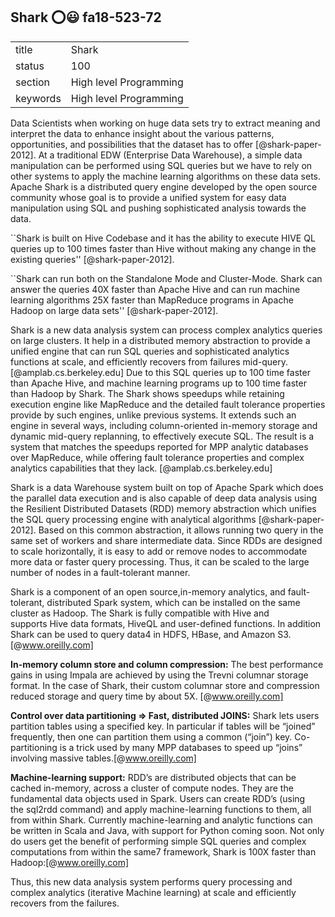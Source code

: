 ## Shark :o::smiley: fa18-523-72


|          |                        |
| -------- | ---------------------- |
| title    | Shark                  | 
| status   | 100                     |
| section  | High level Programming |
| keywords | High level Programming |




Data Scientists when working on huge data sets try to extract meaning and 
interpret the data to enhance insight about the various patterns,
opportunities, and possibilities that the dataset has to offer 
[@shark-paper-2012]. At a traditional EDW (Enterprise Data
Warehouse), a simple data manipulation can be performed using SQL queries
 but we have to rely on other systems to apply the machine
learning algorithms on these data sets. Apache Shark is a distributed query 
engine developed by the open source community whose goal is to
provide a unified system for easy data manipulation using SQL and pushing
 sophisticated analysis towards the data.

``Shark is built on Hive Codebase and it has the ability to execute HIVE QL 
queries up to 100 times faster than Hive without making any
change in the existing queries'' [@shark-paper-2012].

``Shark can run both on the Standalone Mode and Cluster-Mode. Shark can answer
 the queries 40X faster than Apache Hive and can run
machine learning algorithms 25X faster than MapReduce programs in Apache Hadoop
 on large data sets'' [@shark-paper-2012].

Shark is a new data analysis system can process complex analytics queries on 
large clusters. It help in a  distributed 
memory abstraction to provide a unified engine that can run SQL queries and
 sophisticated analytics functions  at scale, and efficiently recovers 
from failures mid-query.[@amplab.cs.berkeley.edu] Due to this SQL queries up 
to 100 time faster than Apache Hive, and machine learning programs up to 100 
time faster than Hadoop by Shark.
The Shark shows  speedups while retaining execution engine like MapReduce and 
the detailed fault tolerance properties provide by such engines, unlike 
previous systems. It extends such an engine in several ways, including 
column-oriented in-memory storage and dynamic mid-query replanning,
to effectively execute SQL. The result is a system that matches the speedups
 reported for MPP analytic databases over MapReduce, while offering fault 
 tolerance properties and complex analytics 
capabilities that they lack. [@amplab.cs.berkeley.edu]

Shark is a data Warehouse system built on top of Apache Spark which does the
 parallel data execution and is also capable of deep data
analysis using the Resilient Distributed Datasets (RDD) memory abstraction
 which unifies the SQL query processing engine with
analytical algorithms [@shark-paper-2012]. Based on this common abstraction,
 it allows running two query in the same set of workers
and share intermediate data. Since RDDs are designed to scale horizontally,
 it is easy to add or remove nodes to accommodate more
data or faster query processing. Thus, it can be scaled to the large number
 of nodes in a fault-tolerant manner.

Shark is a component of an open source,in-memory analytics, and fault-tolerant,
 distributed Spark system, which can be installed on the same cluster as 
 Hadoop. 
The Shark is fully compatible with Hive and supports Hive data formats, HiveQL 
 and user-defined functions. In addition Shark can be used to query data4 in 
 HDFS, HBase, and Amazon S3.[@www.oreilly.com]

**In-memory column store and column compression:**
	The best performance gains in using Impala are achieved by using the Trevni
	columnar storage format. In the case of Shark, their custom columnar store 
	and compression reduced storage and query time by about 5X. 
	[@www.oreilly.com]
	
**Control over data partitioning => Fast, distributed JOINS:**
	Shark lets users partition tables using a specified key. In particular if 
	tables will be “joined” frequently, then one can partition them using a 
	common (“join”) key. Co-partitioning is a trick used by many MPP databases
	to speed up “joins” involving massive tables.[@www.oreilly.com]
	
**Machine-learning support:**
	RDD’s are distributed objects that can be cached in-memory, across a 
	cluster of compute nodes. They are the fundamental data objects used in
	Spark. Users can create RDD’s (using the sql2rdd command) and apply 
	machine-learning functions to them, all from within Shark. Currently
	machine-learning and analytic functions can be written in Scala and
	Java, with support for Python coming soon. Not only do users get the
	benefit of performing simple SQL queries and complex computations from 
	within the same7 framework, Shark is 100X faster than
	Hadoop:[@www.oreilly.com]
	

Thus, this new data analysis system performs query processing and complex 
analytics (iterative Machine learning) at scale and efficiently recovers from
the failures.
